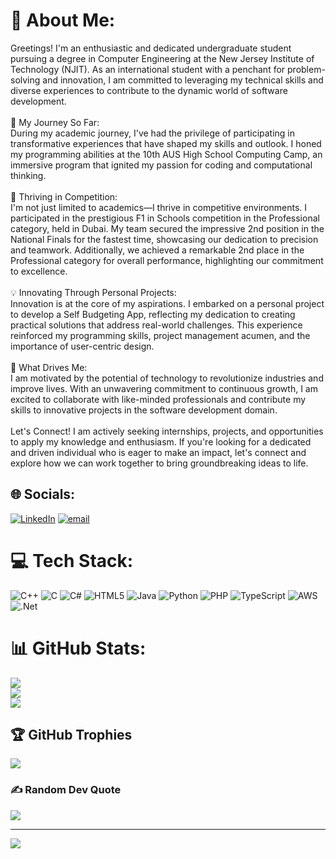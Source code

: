 # 💫 About Me:
Greetings! I'm an enthusiastic and dedicated undergraduate student pursuing a degree in Computer Engineering at the New Jersey Institute of Technology (NJIT). As an international student with a penchant for problem-solving and innovation, I am committed to leveraging my technical skills and diverse experiences to contribute to the dynamic world of software development.<br><br>🚀 My Journey So Far:<br>During my academic journey, I've had the privilege of participating in transformative experiences that have shaped my skills and outlook. I honed my programming abilities at the 10th AUS High School Computing Camp, an immersive program that ignited my passion for coding and computational thinking.<br><br>🏁 Thriving in Competition:<br>I'm not just limited to academics—I thrive in competitive environments. I participated in the prestigious F1 in Schools competition in the Professional category, held in Dubai. My team secured the impressive 2nd position in the National Finals for the fastest time, showcasing our dedication to precision and teamwork. Additionally, we achieved a remarkable 2nd place in the Professional category for overall performance, highlighting our commitment to excellence.<br><br>💡 Innovating Through Personal Projects:<br>Innovation is at the core of my aspirations. I embarked on a personal project to develop a Self Budgeting App, reflecting my dedication to creating practical solutions that address real-world challenges. This experience reinforced my programming skills, project management acumen, and the importance of user-centric design.<br><br>🌟 What Drives Me:<br>I am motivated by the potential of technology to revolutionize industries and improve lives. With an unwavering commitment to continuous growth, I am excited to collaborate with like-minded professionals and contribute my skills to innovative projects in the software development domain.<br><br>Let's Connect! I am actively seeking internships, projects, and opportunities to apply my knowledge and enthusiasm. If you're looking for a dedicated and driven individual who is eager to make an impact, let's connect and explore how we can work together to bring groundbreaking ideas to life.<br>


## 🌐 Socials:
[![LinkedIn](https://img.shields.io/badge/LinkedIn-%230077B5.svg?logo=linkedin&logoColor=white)](https://linkedin.com/in/mafaazx) [![email](https://img.shields.io/badge/Email-D14836?logo=gmail&logoColor=white)](mailto:mafaazx@gmail.com) 

# 💻 Tech Stack:
![C++](https://img.shields.io/badge/c++-%2300599C.svg?style=for-the-badge&logo=c%2B%2B&logoColor=white) ![C](https://img.shields.io/badge/c-%2300599C.svg?style=for-the-badge&logo=c&logoColor=white) ![C#](https://img.shields.io/badge/c%23-%23239120.svg?style=for-the-badge&logo=csharp&logoColor=white) ![HTML5](https://img.shields.io/badge/html5-%23E34F26.svg?style=for-the-badge&logo=html5&logoColor=white) ![Java](https://img.shields.io/badge/java-%23ED8B00.svg?style=for-the-badge&logo=openjdk&logoColor=white) ![Python](https://img.shields.io/badge/python-3670A0?style=for-the-badge&logo=python&logoColor=ffdd54) ![PHP](https://img.shields.io/badge/php-%23777BB4.svg?style=for-the-badge&logo=php&logoColor=white) ![TypeScript](https://img.shields.io/badge/typescript-%23007ACC.svg?style=for-the-badge&logo=typescript&logoColor=white) ![AWS](https://img.shields.io/badge/AWS-%23FF9900.svg?style=for-the-badge&logo=amazon-aws&logoColor=white) ![.Net](https://img.shields.io/badge/.NET-5C2D91?style=for-the-badge&logo=.net&logoColor=white)
# 📊 GitHub Stats:
![](https://github-readme-stats.vercel.app/api?username=Mafaazx&theme=dark&hide_border=false&include_all_commits=false&count_private=false)<br/>
![](https://github-readme-streak-stats.herokuapp.com/?user=Mafaazx&theme=dark&hide_border=false)<br/>
![](https://github-readme-stats.vercel.app/api/top-langs/?username=Mafaazx&theme=dark&hide_border=false&include_all_commits=false&count_private=false&layout=compact)

## 🏆 GitHub Trophies
![](https://github-profile-trophy.vercel.app/?username=Mafaazx&theme=radical&no-frame=false&no-bg=true&margin-w=4)

### ✍️ Random Dev Quote
![](https://quotes-github-readme.vercel.app/api?type=horizontal&theme=dark)

---
[![](https://visitcount.itsvg.in/api?id=Mafaazx&icon=0&color=0)](https://visitcount.itsvg.in)

<!-- Proudly created with GPRM ( https://gprm.itsvg.in ) -->